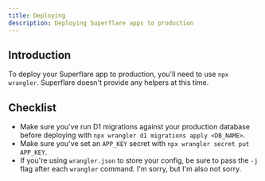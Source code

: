 ```yaml
---
title: Deploying
description: Deploying Superflare apps to production
---
```


## Introduction

To deploy your Superflare app to production, you'll need to use `npx wrangler`. Superflare doesn't provide any helpers at this time.

## Checklist

- Make sure you've run D1 migrations against your production database before deploying with `npx wrangler d1 migrations apply <DB_NAME>`.
- Make sure you've set an `APP_KEY` secret with `npx wrangler secret put APP_KEY`.
- If you're using `wrangler.json` to store your config, be sure to pass the `-j` flag after each `wrangler` command. I'm sorry, but I'm also not sorry.
